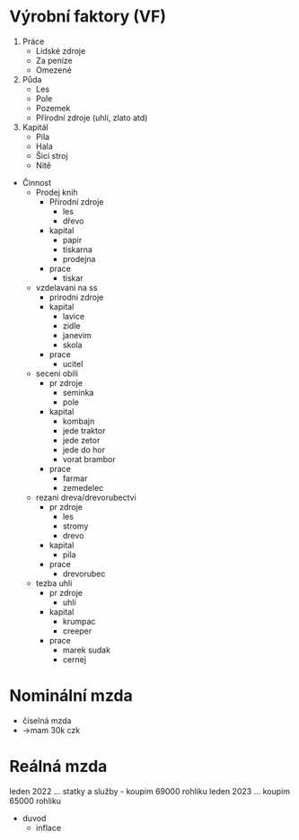 # Výrobní faktory (VF)
1. Práce
	- Lidské zdroje
	- Za peníze
	- Omezené
2. Půda
	- Les
	- Pole
	- Pozemek
	- Přírodní zdroje (uhlí, zlato atd)
1. Kapitál
	- Pila
	- Hala
	- Šicí stroj
	- Nitě

- Činnost
	- Prodej knih
		- Přírodní zdroje
			- les
			- dřevo
		- kapital
			- papir
			- tiskarna
			- prodejna
		- prace
			- tiskar
	- vzdelavani na ss
		- prirodni zdroje
		- kapital
			- lavice
			- zidle
			- janevim
			- skola
		- prace
			- ucitel
	- seceni obili
		- pr zdroje
			- seminka
			- pole
		- kapital
			- kombajn
			- jede traktor
			- jede zetor
			- jede do hor
			- vorat brambor
		- prace
			- farmar
			- zemedelec
	- rezani dreva/drevorubectvi
		- pr zdroje
			- les
			- stromy
			- drevo
		- kapital
			- pila
		- prace
			- drevorubec
	- tezba uhli
		- pr zdroje
			- uhli
		- kapital
			- krumpac
			- creeper
		- prace
			- marek sudak
			- cernej

# Nominální mzda
- číselná mzda
-  ->mam 30k czk
# Reálná mzda
leden 2022 ... statky a služby - koupim 69000 rohliku
leden 2023 ... koupim 65000 rohliku
- duvod
	- inflace